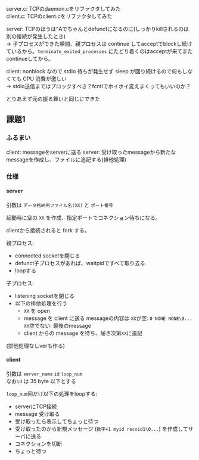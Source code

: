 server.c: TCPのdaemon.cをリファクタしてみた  
client.c: TCPのclient.cをリファクタしてみた

server: TCPのほうは^Aでちゃんとdefunctになるのに(しっかりkillされるのは別の接続が発生したとき)  
→ 子プロセスができた瞬間、親プロセスは continue してacceptでblockし続けているから。`terminate_exited_processes` にたどり着くのはacceptが来てまたcontinueしてから。

client: nonblock なので stdio 待ちが発生せず sleep が回り続けるので何もしなくても CPU 消費が激しい  
→ stdio送信まではブロックすべき？fcntlでホイホイ変えまくってもいいのか？

とりあえず元の振る舞いと同じにできた  

## 課題1

### ふるまい

client: messageをserverに送る
server: 受け取ったmessageから新たなmessageを作成し、ファイルに追記する(排他処理)

### 仕様

#### server

引数は `データ格納用ファイル名(XX)` と `ポート番号`

起動時に空の `XX` を作成、指定ポートでコネクション待ちになる。

clientから接続されると fork する。

親プロセス:
- connected socketを閉じる
- defunct子プロセスがあれば、waitpidですべて取り去る
- loopする

子プロセス:
- listening socketを閉じる
- 以下の排他処理を行う
    - `XX` を open
    - message を client に送る
        messageの内容は
        `XX`が空: `0 NONE NONE\0...`
        `XX`空でない: 最後のmessage
    - client からの message を待ち、届き次第`XX`に追記

(排他処理なしverも作る)

#### client

引数は `server_name` `id` `loop_num`  
なお`id` は 35 byte 以下とする

`loop_num`回だけ以下の処理をloopする:

- serverにTCP接続
- message 受け取る
- 受け取ったら表示してちょっと待つ
- 受け取ったのから新規メッセージ (`数字+1 myid recvid1\0...`) を作成してサーバに送る
- コネクションを切断
- ちょっと待つ
